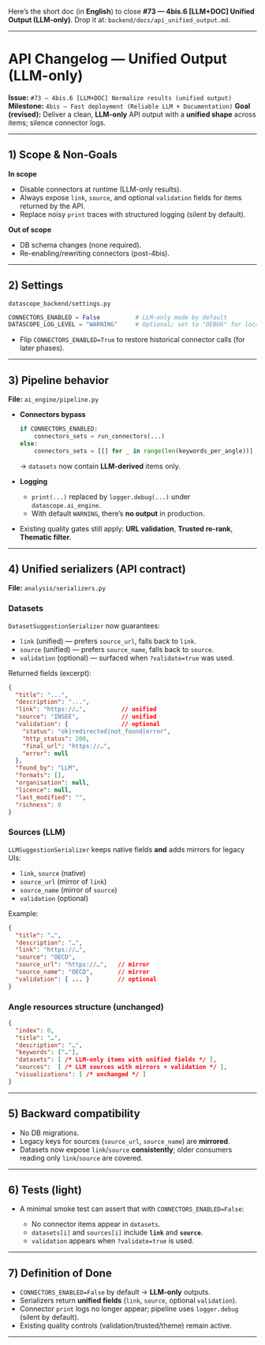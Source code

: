 Here’s the short doc (in **English**) to close **#73 — 4bis.6 \[LLM+DOC] Unified Output (LLM-only)**.
Drop it at: `backend/docs/api_unified_output.md`.

---

# API Changelog — Unified Output (LLM-only)

**Issue:** `#73 — 4bis.6 [LLM+DOC] Normalize results (unified output)`
**Milestone:** `4bis – Fast deployment (Reliable LLM + Documentation)`
**Goal (revised):** Deliver a clean, **LLM-only** API output with a **unified shape** across items; silence connector logs.

---

## 1) Scope & Non-Goals

**In scope**

* Disable connectors at runtime (LLM-only results).
* Always expose `link`, `source`, and optional `validation` fields for items returned by the API.
* Replace noisy `print` traces with structured logging (silent by default).

**Out of scope**

* DB schema changes (none required).
* Re-enabling/rewriting connectors (post-4bis).

---

## 2) Settings

`datascope_backend/settings.py`

```python
CONNECTORS_ENABLED = False          # LLM-only mode by default
DATASCOPE_LOG_LEVEL = "WARNING"     # Optional; set to "DEBUG" for local traces
```

* Flip `CONNECTORS_ENABLED=True` to restore historical connector calls (for later phases).

---

## 3) Pipeline behavior

**File:** `ai_engine/pipeline.py`

* **Connectors bypass**

  ```python
  if CONNECTORS_ENABLED:
      connectors_sets = run_connectors(...)
  else:
      connectors_sets = [[] for _ in range(len(keywords_per_angle))]
  ```

  → `datasets` now contain **LLM-derived** items only.

* **Logging**

  * `print(...)` replaced by `logger.debug(...)` under `datascope.ai_engine`.
  * With default `WARNING`, there’s **no output** in production.

* Existing quality gates still apply: **URL validation**, **Trusted re-rank**, **Thematic filter**.

---

## 4) Unified serializers (API contract)

**File:** `analysis/serializers.py`

### Datasets

`DatasetSuggestionSerializer` now guarantees:

* `link` (unified) — prefers `source_url`, falls back to `link`.
* `source` (unified) — prefers `source_name`, falls back to `source`.
* `validation` (optional) — surfaced when `?validate=true` was used.

Returned fields (excerpt):

```json
{
  "title": "...",
  "description": "...",
  "link": "https://…",          // unified
  "source": "INSEE",            // unified
  "validation": {               // optional
    "status": "ok|redirected|not_found|error",
    "http_status": 200,
    "final_url": "https://…",
    "error": null
  },
  "found_by": "LLM",
  "formats": [],
  "organisation": null,
  "licence": null,
  "last_modified": "",
  "richness": 0
}
```

### Sources (LLM)

`LLMSuggestionSerializer` keeps native fields **and** adds mirrors for legacy UIs:

* `link`, `source` (native)
* `source_url` (mirror of `link`)
* `source_name` (mirror of `source`)
* `validation` (optional)

Example:

```json
{
  "title": "…",
  "description": "…",
  "link": "https://…",
  "source": "OECD",
  "source_url": "https://…",   // mirror
  "source_name": "OECD",       // mirror
  "validation": { ... }        // optional
}
```

### Angle resources structure (unchanged)

```json
{
  "index": 0,
  "title": "…",
  "description": "…",
  "keywords": ["…"],
  "datasets": [ /* LLM-only items with unified fields */ ],
  "sources":  [ /* LLM sources with mirrors + validation */ ],
  "visualizations": [ /* unchanged */ ]
}
```

---

## 5) Backward compatibility

* No DB migrations.
* Legacy keys for sources (`source_url`, `source_name`) are **mirrored**.
* Datasets now expose `link`/`source` **consistently**; older consumers reading only `link`/`source` are covered.

---

## 6) Tests (light)

* A minimal smoke test can assert that with `CONNECTORS_ENABLED=False`:

  * No connector items appear in `datasets`.
  * `datasets[i]` and `sources[i]` include **`link`** and **`source`**.
  * `validation` appears when `?validate=true` is used.

---

## 7) Definition of Done

* `CONNECTORS_ENABLED=False` by default → **LLM-only** outputs.
* Serializers return **unified fields** (`link`, `source`, optional `validation`).
* Connector `print` logs no longer appear; pipeline uses `logger.debug` (silent by default).
* Existing quality controls (validation/trusted/theme) remain active.

---
